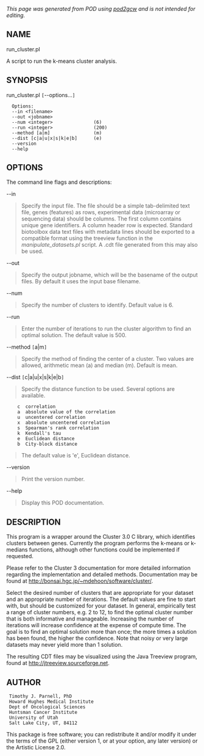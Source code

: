 _This page was generated from POD using [pod2gcw](http://code.google.com/p/pod2gcw) and is not intended for editing._

## NAME ##
run\_cluster.pl

A script to run the k-means cluster analysis.

## SYNOPSIS ##
run\_cluster.pl `[`--options...`]` <filename>

```
  Options:
  --in <filename>
  --out <jobname> 
  --num <integer>               (6)
  --run <integer>               (200)
  --method [a|m]                (m)
  --dist [c|a|u|x|s|k|e|b]      (e)
  --version
  --help
```
## OPTIONS ##
The command line flags and descriptions:

--in <filename>


> Specify the input file. The file should be a simple tab-delimited text  file, genes (features) as rows, experimental data (microarray or sequencing  data) should be columns. The first column contains unique gene identifiers.  A column header row is expected. Standard biotoolbox data text files with  metadata lines should be exported to a compatible format using the treeview  function in the _manipulate\_datasets.pl_ script. A .cdt file generated  from this may also be used.

> 
--out <jobname>


> Specify the output jobname, which will be the basename of the output files.  By default it uses the input base filename.

> 
--num <integer>


> Specify the number of clusters to identify. Default value is 6.

> 
--run <integer>


> Enter the number of iterations to run the cluster algorithm to find an  optimal solution. The default value is 500.

> 
--method `[`a|m`]`


> Specify the method of finding the center of a cluster. Two values are  allowed, arithmetic mean (a) and median (m). Default is mean.

> 
--dist `[`c|a|u|x|s|k|e|b`]`


> Specify the distance function to be used. Several options are available.

> 
```
	c  correlation
	a  absolute value of the correlation
	u  uncentered correlation
	x  absolute uncentered correlation
	s  Spearman's rank correlation
	k  Kendall's tau
	e  Euclidean distance
	b  City-block distance
```
> The default value is 'e', Euclidean distance.

> 
--version


> Print the version number.

> 
--help


> Display this POD documentation.

> 
## DESCRIPTION ##
This program is a wrapper around the Cluster 3.0 C library, which identifies  clusters between genes. Currently the program performs the k-means or  k-medians functions, although other functions could be implemented if  requested.

Please refer to the Cluster 3 documentation for more detailed information  regarding the implementation and detailed methods. Documentation may be  found at <http://bonsai.hgc.jp/~mdehoon/software/cluster/>.

Select the desired number of clusters that are appropriate for your dataset  and an appropriate number of iterations. The default values are fine to  start with, but should be customized for your dataset. In general, empirically  test a range of cluster numbers, e.g. 2 to 12, to find the optimal cluster  number that is both informative and manageable. Increasing the number of  iterations will increase confidence at the expense of compute time. The goal   is to find an optimal solution more than once; the more times a solution  has been found, the higher the confidence. Note that noisy or very large  datasets may never yield more than 1 solution.

The resulting CDT files may be visualized using the Java Treeview program,  found at <http://jtreeview.sourceforge.net>.

## AUTHOR ##
```
 Timothy J. Parnell, PhD
 Howard Hughes Medical Institute
 Dept of Oncological Sciences
 Huntsman Cancer Institute
 University of Utah
 Salt Lake City, UT, 84112
```
This package is free software; you can redistribute it and/or modify it under the terms of the GPL (either version 1, or at your option, any later version) or the Artistic License 2.0.
